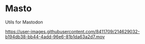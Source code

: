 # Masto
Utils for Mastodon

https://user-images.githubusercontent.com/8411709/214629032-b194db38-bb44-4add-96e6-81b1da63a2d7.mov
